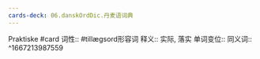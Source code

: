 ```yaml
---
cards-deck: 06.danskOrdDic.丹麦语词典
---
```


Praktiske #card 
词性::  #tillægsord形容词 
释义:: 实际, 落实
单词变位:: 
同义词:: 
^1667213987559
